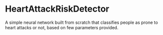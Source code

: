 # HeartAttackRiskDetector
A simple neural network built from scratch that classifies people as prone to heart attacks or not, based on few parameters provided. 
